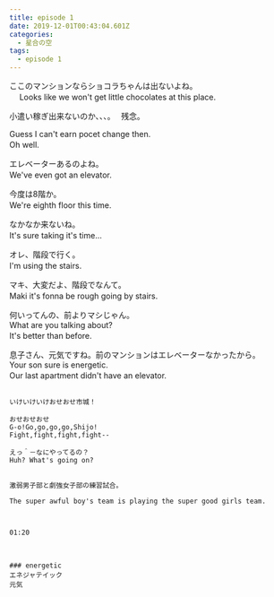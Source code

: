 ```yaml
---
title: episode 1
date: 2019-12-01T00:43:04.601Z
categories:
  - 星合の空
tags:
  - episode 1
---
```

ここのマンションならショコラちゃんは出ないよね。   
　
Looks like we won't get little chocolates at this place.　　


小遣い稼ぎ出来ないのか、、、。　
残念。　　

Guess I can't earn pocet change then.   
Oh well.　　


エレベーターあるのよね。   
We've even got an elevator.　　
　　

今度は8階か。   
We're eighth floor this time.　
　

なかなか来ないね。   
It's sure taking it's time...　　


オレ、階段で行く。   
I'm using the stairs.　　
　

マキ、大変だよ、階段でなんて。   
Maki it's fonna be rough going by stairs.　　
　　

何いってんの、前よりマシじゃん。   
What are you talking about?   
It's better than before.　　


息子さん、元気ですね。前のマンションはエレベーターなかったから。       
Your son sure is energetic.   
Our last apartment didn't have an elevator.　　
　　

~~~~

いけいけいけおせおせ市城！ 
 
おせおせおせ   
G-o!Go,go,go,go,Shijo!   
Fight,fight,fight,fight--   

えっ＾－なにやってるの？
Huh? What's going on?


激弱男子部と劇強女子部の練習試合。
   
The super awful boy's team is playing the super good girls team.   



01:20   



### energetic　　
エネジャテイック    　　
元気

　　
